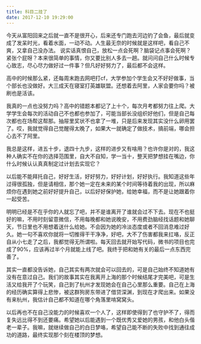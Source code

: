 ```yaml
---
title: 科目二挂了
date: 2017-12-10 19:29:00
---
```


今天从富阳回来之后就一直不是很开心，后来还专门跑去河边钓了会鱼，最后就变成了发呆时光，看着水面，一动不动。人生最无奈的时候就是这样吧，看自己不爽，又拿自己没办法。
说实话真恨自己，放松一点会死啊？脑袋记点事会死啊？紧张个屁呀？本来很简单的事情，你又要比别人多去一趟。就问问自己什么时候专心致志，尽心尽力做好过一件事？但凡好好努力了，最后都不会这样。

高中的时候那么紧，还每周末跑去网吧打cf，大学参加个学生会又不好好做事，当个部长也没做好。大三成天在寝室打英雄联盟。还想着去阿里，人家会要你吗？被刷也是活该。

我真的一点也没努力吗？高中的错题本都记了上十个，每次月考都努力往上爬。大学学生会每次的活动自己不也都也参加了，可能当部长没组织好他们，但是自己每次都也在场帮这帮那。抽屉里奖状不也拿了一堆，只是后来发现其实没什么卵用罢了。哎，我就觉得自己觉醒得太晚了，如果大一就确定了做技术，搞前端，哪会担心去不了阿里。

我总是这样，进五十步，退四十九步，这样的进步又有啥用？也许你是对的，我这种人确实不在你的选择范围里，自大不自知，学一当十，整天把梦想挂在嘴边，你什么时候认认真真制定过计划去实现它？

以后能不能拜托自己，好好生活，好好努力，好好计划，好好执行。我知道这些年过得很孤独，但是请相信，那个她一定在未来的某个时间等待着我的出现，所以麻烦你在遇到她之前好好提升自己，以后好好保护她，给她幸福，而不是让她跟着你一起受苦。

明明已经是不在乎你的人就忘了吧，并不是谁离开了谁就会过不下去。现在不也挺好的嘛，不用时刻留意微信，不用每晚都和她说晚安，不用费劲脑经找话题和她聊天，节日里也不用想着送什么给她。不会因为她的冷淡态度或者不回消息难过好久。她一句不喜欢你就将一切推得干干净净，好吧，大不了伤害都我来扛咯，反正自从小七走了之后，我都觉得无所谓啦。每天回去就开始写代码，微书的项目也完成了90%，应该再过半个月就能上线了吧。我终于把和她有关的最后一点东西完善了。

其实一直都没告诉她，自己其实有两次就会可以回去的，可是自己始终不知道她有没有在意过自己。我们的故事其实在我离开上海的那个时候结尾才完美吧，可是生活又给我开了个玩笑，自己到了杭州才发现她会在自己心里那么重要。自己在上海的经历确实算得上悲惨，被这群狗房东带进了借贷深渊，到现在才爬出来。如果没有来杭州，我估计自己都不知道在哪个角落里啃窝窝头。

以后再也不在自己没能力的时候喜欢一个人了，这样即使得到了也守护不了，得而复失远比得不到还要痛。希望她以后能遇到一个既优秀又爱她的男孩，和他白头偕老一辈子。我嘛，就继续做自己的白日梦咯，希望自己能不断的失败中找到通往成功的道路，最终实现那个刻在楼顶的梦想。
